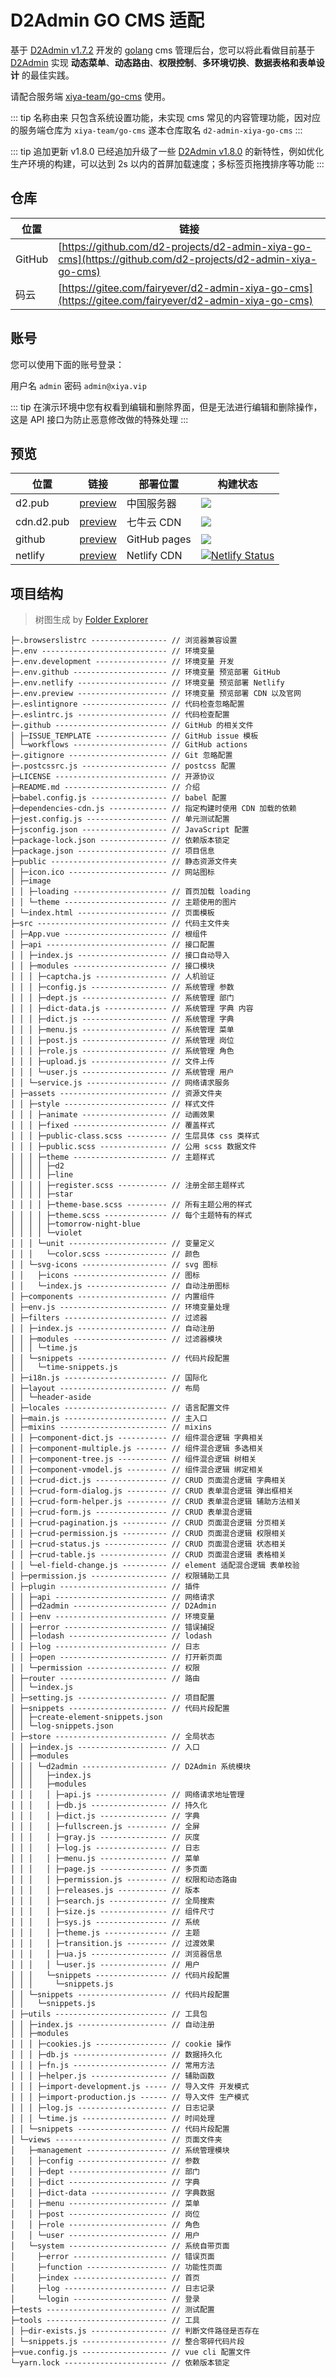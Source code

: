 # D2Admin GO CMS 适配

基于 [D2Admin v1.7.2](https://github.com/d2-projects/d2-admin/releases/tag/1.7.2) 开发的 [golang](https://golang.org) cms 管理后台，您可以将此看做目前基于 [D2Admin](https://github.com/d2-projects/d2-admin) 实现 **动态菜单**、**动态路由**、**权限控制**、**多环境切换**、**数据表格和表单设计** 的最佳实践。

请配合服务端 [xiya-team/go-cms](https://github.com/xiya-team/go-cms) 使用。

::: tip 名称由来
只包含系统设置功能，未实现 cms 常见的内容管理功能，因对应的服务端仓库为 `xiya-team/go-cms` 遂本仓库取名 `d2-admin-xiya-go-cms`
:::

::: tip 追加更新 v1.8.0
已经追加升级了一些 [D2Admin v1.8.0](https://github.com/d2-projects/d2-admin/releases/tag/1.8.0) 的新特性，例如优化生产环境的构建，可以达到 2s 以内的首屏加载速度；多标签页拖拽排序等功能
:::

## 仓库

| 位置 | 链接 |
| --- | --- |
| GitHub | [https://github.com/d2-projects/d2-admin-xiya-go-cms](https://github.com/d2-projects/d2-admin-xiya-go-cms) |
| 码云 | [https://gitee.com/fairyever/d2-admin-xiya-go-cms](https://gitee.com/fairyever/d2-admin-xiya-go-cms) |

## 账号

您可以使用下面的账号登录：

用户名 `admin` 密码 `admin@xiya.vip`

::: tip
在演示环境中您有权看到编辑和删除界面，但是无法进行编辑和删除操作，这是 API 接口为防止恶意修改做的特殊处理
:::

## 预览

| 位置 | 链接 | 部署位置 | 构建状态 |
| --- | --- | --- | --- |
| d2.pub | [preview](https://d2.pub/d2-admin-xiya-go-cms/preview) | 中国服务器 | [![](https://github.com/d2-projects/d2-admin-xiya-go-cms/workflows/Deploy%20https%3A%2F%2Fd2.pub/badge.svg)](https://github.com/d2-projects/d2-admin-xiya-go-cms/actions?query=workflow%3A%22Deploy+https%3A%2F%2Fd2.pub%22) |
| cdn.d2.pub | [preview](https://cdn.d2.pub/d2-admin-xiya-go-cms/preview) | 七牛云 CDN | [![](https://github.com/d2-projects/d2-admin-xiya-go-cms/workflows/Deploy%20https%3A%2F%2Fcdn.d2.pub/badge.svg)](https://github.com/d2-projects/d2-admin-xiya-go-cms/actions?query=workflow%3A%22Deploy+https%3A%2F%2Fcdn.d2.pub%22) |
| github | [preview](https://d2-projects.github.io/d2-admin-xiya-go-cms) | GitHub pages | [![](https://github.com/d2-projects/d2-admin-xiya-go-cms/workflows/Deploy%20Github/badge.svg)](https://github.com/d2-projects/d2-admin-xiya-go-cms/actions?query=workflow%3A%22Deploy+Github%22) |
| netlify | [preview](https://d2-admin-xiya-go-cms.netlify.com) | Netlify CDN | [![Netlify Status](https://api.netlify.com/api/v1/badges/8fea8718-2196-45de-bbb8-436c3f4da408/deploy-status)](https://app.netlify.com/sites/d2-admin-xiya-go-cms/deploys) |

## 项目结构

> 树图生成 by [Folder Explorer](https://github.com/d2-projects/folder-explorer)

```
├─.browserslistrc ----------------- // 浏览器兼容设置
├─.env ---------------------------- // 环境变量
├─.env.development ---------------- // 环境变量 开发
├─.env.github --------------------- // 环境变量 预览部署 GitHub
├─.env.netlify -------------------- // 环境变量 预览部署 Netlify
├─.env.preview -------------------- // 环境变量 预览部署 CDN 以及官网
├─.eslintignore ------------------- // 代码检查忽略配置
├─.eslintrc.js -------------------- // 代码检查配置
├─.github ------------------------- // GitHub 的相关文件
│ ├─ISSUE_TEMPLATE ---------------- // GitHub issue 模板
│ └─workflows --------------------- // GitHub actions
├─.gitignore ---------------------- // Git 忽略配置
├─.postcssrc.js ------------------- // postcss 配置
├─LICENSE ------------------------- // 开源协议
├─README.md ----------------------- // 介绍
├─babel.config.js ----------------- // babel 配置
├─dependencies-cdn.js ------------- // 指定构建时使用 CDN 加载的依赖
├─jest.config.js ------------------ // 单元测试配置
├─jsconfig.json ------------------- // JavaScript 配置
├─package-lock.json --------------- // 依赖版本锁定
├─package.json -------------------- // 项目信息
├─public -------------------------- // 静态资源文件夹
│ ├─icon.ico ---------------------- // 网站图标
│ ├─image 
│ │ ├─loading --------------------- // 首页加载 loading
│ │ └─theme ----------------------- // 主题使用的图片
│ └─index.html -------------------- // 页面模板
├─src ----------------------------- // 代码主文件夹
│ ├─App.vue ----------------------- // 根组件
│ ├─api --------------------------- // 接口配置
│ │ ├─index.js -------------------- // 接口自动导入
│ │ ├─modules --------------------- // 接口模块
│ │ │ ├─captcha.js ---------------- // 人机验证
│ │ │ ├─config.js ----------------- // 系统管理 参数
│ │ │ ├─dept.js ------------------- // 系统管理 部门
│ │ │ ├─dict-data.js -------------- // 系统管理 字典 内容
│ │ │ ├─dict.js ------------------- // 系统管理 字典
│ │ │ ├─menu.js ------------------- // 系统管理 菜单
│ │ │ ├─post.js ------------------- // 系统管理 岗位
│ │ │ ├─role.js ------------------- // 系统管理 角色
│ │ │ ├─upload.js ----------------- // 文件上传
│ │ │ └─user.js ------------------- // 系统管理 用户
│ │ └─service.js ------------------ // 网络请求服务
│ ├─assets ------------------------ // 资源文件夹
│ │ ├─style ----------------------- // 样式文件
│ │ │ ├─animate ------------------- // 动画效果
│ │ │ ├─fixed --------------------- // 覆盖样式
│ │ │ ├─public-class.scss --------- // 生层具体 css 类样式
│ │ │ ├─public.scss --------------- // 公用 scss 数据文件
│ │ │ ├─theme --------------------- // 主题样式
│ │ │ │ ├─d2 
│ │ │ │ ├─line 
│ │ │ │ ├─register.scss ----------- // 注册全部主题样式
│ │ │ │ ├─star 
│ │ │ │ ├─theme-base.scss --------- // 所有主题公用的样式
│ │ │ │ ├─theme.scss -------------- // 每个主题特有的样式
│ │ │ │ ├─tomorrow-night-blue 
│ │ │ │ └─violet 
│ │ │ └─unit ---------------------- // 变量定义
│ │ │   └─color.scss -------------- // 颜色
│ │ └─svg-icons ------------------- // svg 图标
│ │   ├─icons --------------------- // 图标
│ │   └─index.js ------------------ // 自动注册图标
│ ├─components -------------------- // 内置组件
│ ├─env.js ------------------------ // 环境变量处理
│ ├─filters ----------------------- // 过滤器
│ │ ├─index.js -------------------- // 自动注册
│ │ ├─modules --------------------- // 过滤器模块
│ │ │ └─time.js 
│ │ └─snippets -------------------- // 代码片段配置
│ │   └─time-snippets.js 
│ ├─i18n.js ----------------------- // 国际化
│ ├─layout ------------------------ // 布局
│ │ └─header-aside 
│ ├─locales ----------------------- // 语言配置文件
│ ├─main.js ----------------------- // 主入口
│ ├─mixins ------------------------ // mixins
│ │ ├─component-dict.js ----------- // 组件混合逻辑 字典相关
│ │ ├─component-multiple.js ------- // 组件混合逻辑 多选相关
│ │ ├─component-tree.js ----------- // 组件混合逻辑 树相关
│ │ ├─component-vmodel.js --------- // 组件混合逻辑 绑定相关
│ │ ├─crud-dict.js ---------------- // CRUD 页面混合逻辑 字典相关
│ │ ├─crud-form-dialog.js --------- // CRUD 表单混合逻辑 弹出框相关
│ │ ├─crud-form-helper.js --------- // CRUD 表单混合逻辑 辅助方法相关
│ │ ├─crud-form.js ---------------- // CRUD 表单混合逻辑
│ │ ├─crud-pagination.js ---------- // CRUD 页面混合逻辑 分页相关
│ │ ├─crud-permission.js ---------- // CRUD 页面混合逻辑 权限相关
│ │ ├─crud-status.js -------------- // CRUD 页面混合逻辑 状态相关
│ │ ├─crud-table.js --------------- // CRUD 页面混合逻辑 表格相关
│ │ └─el-field-change.js ---------- // element 适配混合逻辑 表单校验
│ ├─permission.js ----------------- // 权限辅助工具
│ ├─plugin ------------------------ // 插件
│ │ ├─api ------------------------- // 网络请求
│ │ ├─d2admin --------------------- // D2Admin
│ │ ├─env ------------------------- // 环境变量
│ │ ├─error ----------------------- // 错误捕捉
│ │ ├─lodash ---------------------- // lodash
│ │ ├─log ------------------------- // 日志
│ │ ├─open ------------------------ // 打开新页面
│ │ └─permission ------------------ // 权限
│ ├─router ------------------------ // 路由
│ │ └─index.js 
│ ├─setting.js -------------------- // 项目配置
│ ├─snippets ---------------------- // 代码片段配置
│ │ ├─create-element-snippets.json 
│ │ └─log-snippets.json 
│ ├─store ------------------------- // 全局状态
│ │ ├─index.js -------------------- // 入口
│ │ ├─modules 
│ │ │ └─d2admin ------------------- // D2Admin 系统模块
│ │ │   ├─index.js 
│ │ │   ├─modules 
│ │ │   │ ├─api.js ---------------- // 网络请求地址管理
│ │ │   │ ├─db.js ----------------- // 持久化
│ │ │   │ ├─dict.js --------------- // 字典
│ │ │   │ ├─fullscreen.js --------- // 全屏
│ │ │   │ ├─gray.js --------------- // 灰度
│ │ │   │ ├─log.js ---------------- // 日志
│ │ │   │ ├─menu.js --------------- // 菜单
│ │ │   │ ├─page.js --------------- // 多页面
│ │ │   │ ├─permission.js --------- // 权限和动态路由
│ │ │   │ ├─releases.js ----------- // 版本
│ │ │   │ ├─search.js ------------- // 全局搜索
│ │ │   │ ├─size.js --------------- // 组件尺寸
│ │ │   │ ├─sys.js ---------------- // 系统
│ │ │   │ ├─theme.js -------------- // 主题
│ │ │   │ ├─transition.js --------- // 过渡效果
│ │ │   │ ├─ua.js ----------------- // 浏览器信息
│ │ │   │ └─user.js --------------- // 用户
│ │ │   └─snippets ---------------- // 代码片段配置
│ │ │     └─snippets.js 
│ │ └─snippets -------------------- // 代码片段配置
│ │   └─snippets.js 
│ ├─utils ------------------------- // 工具包
│ │ ├─index.js -------------------- // 自动注册
│ │ ├─modules 
│ │ │ ├─cookies.js ---------------- // cookie 操作
│ │ │ ├─db.js --------------------- // 数据持久化
│ │ │ ├─fn.js --------------------- // 常用方法
│ │ │ ├─helper.js ----------------- // 辅助函数
│ │ │ ├─import-development.js ----- // 导入文件 开发模式
│ │ │ ├─import-production.js ------ // 导入文件 生产模式
│ │ │ ├─log.js -------------------- // 日志记录
│ │ │ └─time.js ------------------- // 时间处理
│ │ └─snippets -------------------- // 代码片段配置
│ └─views ------------------------- // 页面文件夹
│   ├─management ------------------ // 系统管理模块
│   │ ├─config -------------------- // 参数
│   │ ├─dept ---------------------- // 部门
│   │ ├─dict ---------------------- // 字典
│   │ ├─dict-data ----------------- // 字典数据
│   │ ├─menu ---------------------- // 菜单
│   │ ├─post ---------------------- // 岗位
│   │ ├─role ---------------------- // 角色
│   │ └─user ---------------------- // 用户
│   └─system ---------------------- // 系统自带页面
│     ├─error --------------------- // 错误页面
│     ├─function ------------------ // 功能性页面
│     ├─index --------------------- // 首页
│     ├─log ----------------------- // 日志记录
│     └─login --------------------- // 登录
├─tests --------------------------- // 测试配置
├─tools --------------------------- // 工具
│ ├─dir-exists.js ----------------- // 判断文件路径是否存在
│ └─snippets.js ------------------- // 整合零碎代码片段
├─vue.config.js ------------------- // vue cli 配置文件
└─yarn.lock ----------------------- // 依赖版本锁定
```
